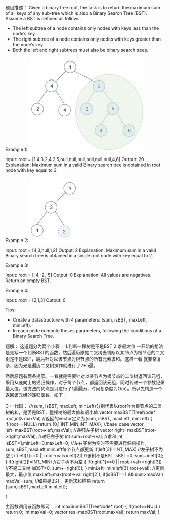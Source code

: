 题目描述：
Given a binary tree root, the task is to return the maximum sum of all keys of any sub-tree which is also a Binary Search Tree (BST).
Assume a BST is defined as follows:
* The left subtree of a node contains only nodes with keys less than the node’s key.
* The right subtree of a node contains only nodes with keys greater than the node’s key.
* Both the left and right subtrees must also be binary search trees.

Example 1:
![image](https://github.com/yuanfuaccount/Leetcode/blob/master/images/1373sample1.png)

Input: root = [1,4,3,2,4,2,5,null,null,null,null,null,null,4,6]
Output: 20
Explanation: Maximum sum in a valid Binary search tree is obtained in root node with key equal to 3.

Example 2:
![image](https://github.com/yuanfuaccount/Leetcode/blob/master/images/1373sample2.png)

Input: root = [4,3,null,1,2]
Output: 2
Explanation: Maximum sum in a valid Binary search tree is obtained in a single root node with key equal to 2.

Example 3:

Input: root = [-4,-2,-5]
Output: 0
Explanation: All values are negatives. Return an empty BST.

Example 4:

Input: root = [2,1,3]
Output: 6

Tips:
* Create a datastructure with 4 parameters: (sum, isBST, maxLeft, minLeft).
* In each node compute theses parameters, following the conditions of a Binary Search Tree.

题解：
这道题分为两个步骤：
1.判断一棵树是不是BST
2.求最大值
一开始的想法是先写一个判断BST的函数，然后遍历原始二叉树去判断以某节点为根节点的二叉树是不是BST，最后针对以该节点为根节点的所有元素求和。这样一看
就非常复杂，因为光是遍历二叉树操作就进行了2+n遍。

然后原题有两条提示。一看就是需要针对以某节点为根节点的二叉树返回该元组，采用从底向上的递归操作，对于每个节点，都返回该元组，同时传递一个参数记录最大值。该方法的优点是只进行了1遍遍历，时间复杂度为O(n)。所以先构造一个返回该元组的递归函数，如下：

C++代码：
//(sum, isBST, maxLeft, minLeft)分别代表以root作为根节点的二叉树的和，是否是BST，整棵树的最大值和最小值
vector<int> maxBST(TreeNode* root,int& maxVal)   //返回的vector定义为(sum, isBST, maxLeft, minLeft)
    {
        if(root==NULL) return {0,1,INT_MIN,INT_MAX};  //base_case
        vector<int> left=maxBST(root->left,maxVal); //递归左子树
        vector<int> right=maxBST(root->right,maxVal);  //递归右子树
        int sum=root->val; //求和
        int isBST=1,minLeft=0,maxLeft=0;  //左右子树为空时不需要进行任何操作，sum,isBST,maxLeft,minLeft每个节点都更新
        if(left[3]!=INT_MAX)  //左子树不为空
        {
            if(left[1]==0 || root->val<=left[2]) //该树不是BST
                isBST=0;
            sum+=left[0];
        }
        if(right[2]!=INT_MIN) //右子树不为空
        {
            if(right[1]==0 || root->val>=right[3])  //不是二叉树
                isBST=0;
            sum+=right[0];
        }
        minLeft=min(left[3],root->val);  //更新最大，最小值
        maxLeft=max(root->val,right[2]);
        if(isBST==1 && sum>maxVal) maxVal=sum; //如果是BST，更新求和结果
        return {sum,isBST,maxLeft,minLeft};

    }
    
主函数调用该函数即可：
int maxSumBST(TreeNode* root) {
        if(root==NULL) return 0;
        int maxVal=0;
        vector<int> res=maxBST(root,maxVal);
        return maxVal;
    }


